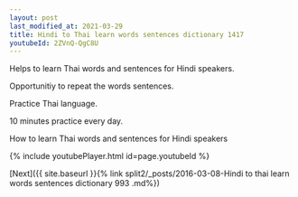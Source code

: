 ```yaml
---
layout: post
last_modified_at: 2021-03-29
title: Hindi to Thai learn words sentences dictionary 1417 
youtubeId: 2ZVnQ-QgC8U
---
```

 
 
Helps to learn Thai words and sentences for Hindi speakers.

Opportunitiy to repeat the words sentences. 

Practice Thai language. 
 
10 minutes practice every day. 
 
How to learn Thai words and sentences for Hindi speakers 
 
{% include youtubePlayer.html id=page.youtubeId %}
 
 
[Next]({{ site.baseurl }}{% link  split2/_posts/2016-03-08-Hindi to thai learn words sentences dictionary 993 .md%})
 
